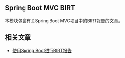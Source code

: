 ## Spring Boot MVC BIRT

本模块包含有关Spring Boot MVC项目中的BIRT报告的文章。

## 相关文章

+ [使用Spring Boot进行BIRT报告](http://tu-yucheng.github.io/springboot/2023/05/12/birt-reports-spring-boot.html)